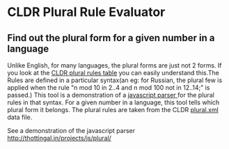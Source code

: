 CLDR Plural Rule Evaluator
==========================
Find out the plural form for a given number in a language
---------------------------------------------------------

Unlike English, for many languages, the plural forms are just not 2 forms. If you look at the <A href="http://unicode.org/repos/cldr-tmp/trunk/diff/supplemental/language_plural_rules.html#pl">CLDR plural rules table</a>
you can easily understand this.The Rules are defined in a particular syntax(an eg: for Russian, the plural few is applied when the rule "n mod 10 in 2..4 and n mod 100 not in 12..14;" is passed.)
This tool is a demonstration of a <a href="cldrpluralparser.js"> javascript parser </a>for the plural rules in that syntax. For a given number in a language, this tool tells which plural form it belongs.
The plural rules are taken from the CLDR <a href="plural.xml"> plural.xml </a> data file.

See a demonstration of the javascript parser http://thottingal.in/projects/js/plural/